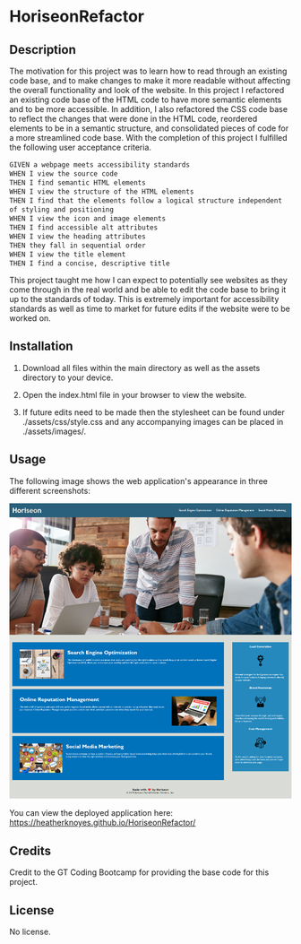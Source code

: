 # HoriseonRefactor

## Description

The motivation for this project was to learn how to read through an existing code base, and to make changes to make it more readable without affecting the overall functionality and look of the website. In this project I refactored an existing code base of the HTML code to have more semantic elements and to be more accessible. In addition, I also refactored the CSS code base to reflect the changes that were done in the HTML code, reordered elements to be in a semantic structure, and consolidated pieces of code for a more streamlined code base. With the completion of this project I fulfilled the following user acceptance criteria.

```
GIVEN a webpage meets accessibility standards
WHEN I view the source code
THEN I find semantic HTML elements
WHEN I view the structure of the HTML elements
THEN I find that the elements follow a logical structure independent of styling and positioning
WHEN I view the icon and image elements
THEN I find accessible alt attributes
WHEN I view the heading attributes
THEN they fall in sequential order
WHEN I view the title element
THEN I find a concise, descriptive title
```

This project taught me how I can expect to potentially see websites as they come through in the real world and be able to edit the code base to bring it up to the standards of today. This is extremely important for accessibility standards as well as time to market for future edits if the website were to be worked on.

## Installation

1. Download all files within the main directory as well as the assets directory to your device.

2. Open the index.html file in your browser to view the website.

3. If future edits need to be made then the stylesheet can be found under ./assets/css/style.css and any accompanying images can be placed in ./assets/images/.

## Usage

The following image shows the web application's appearance in three different screenshots:

![The Horiseon webpage in a full screenshot.](./assets/images/websiteScreenshot.png)

You can view the deployed application here: https://heatherknoyes.github.io/HoriseonRefactor/

## Credits

Credit to the GT Coding Bootcamp for providing the base code for this project.

## License

No license.
